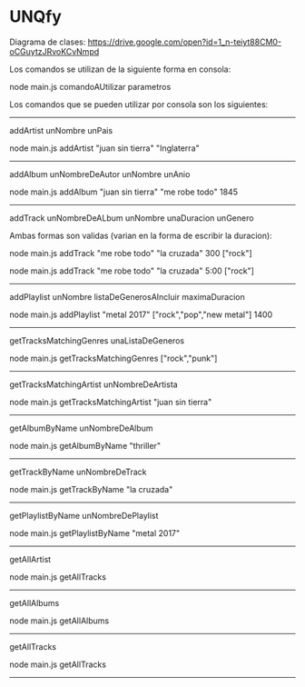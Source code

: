 # UNQfy
Diagrama de clases:
https://drive.google.com/open?id=1_n-teiyt88CM0-oCGuytzJRvoKCvNmpd

Los comandos se utilizan de la siguiente forma en consola:

node main.js comandoAUtilizar parametros

Los comandos que se pueden utilizar por consola son los siguientes:


--------------------------------------------------------------------------

addArtist unNombre unPais

node main.js addArtist "juan sin tierra" "Inglaterra"

--------------------------------------------------------------------------

addAlbum unNombreDeAutor unNombre unAnio

node main.js addAlbum "juan sin tierra" "me robe todo" 1845

--------------------------------------------------------------------------

addTrack unNombreDeALbum unNombre unaDuracion unGenero

Ambas formas son validas (varian en la forma de escribir la duracion):

node main.js addTrack "me robe todo" "la cruzada" 300 ["rock"]

node main.js addTrack "me robe todo" "la cruzada" 5:00 ["rock"]

--------------------------------------------------------------------------

addPlaylist unNombre listaDeGenerosAIncluir maximaDuracion

node main.js addPlaylist "metal 2017" ["rock","pop","new metal"] 1400

--------------------------------------------------------------------------

getTracksMatchingGenres unaListaDeGeneros

node main.js getTracksMatchingGenres ["rock","punk"]

--------------------------------------------------------------------------

getTracksMatchingArtist unNombreDeArtista

node main.js getTracksMatchingArtist "juan sin tierra"

--------------------------------------------------------------------------

getAlbumByName unNombreDeAlbum

node main.js getAlbumByName "thriller"

--------------------------------------------------------------------------

getTrackByName unNombreDeTrack

node main.js getTrackByName "la cruzada"

--------------------------------------------------------------------------

getPlaylistByName unNombreDePlaylist

node main.js getPlaylistByName "metal 2017"

--------------------------------------------------------------------------

getAllArtist

node main.js getAllTracks

--------------------------------------------------------------------------

getAllAlbums

node main.js getAllAlbums

--------------------------------------------------------------------------

getAllTracks

node main.js getAllTracks

--------------------------------------------------------------------------